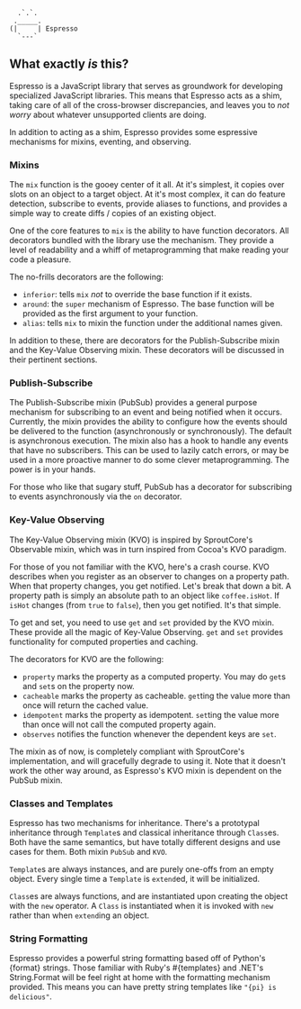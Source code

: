 
      .`.`.
     ._____.
    (|     | Espresso
      `---`

## What exactly _is_ this?

Espresso is a JavaScript library that serves as groundwork for developing specialized JavaScript libraries. This means that Espresso acts as a shim, taking care of all of the cross-browser discrepancies, and leaves you to *not worry* about whatever unsupported clients are doing.

In addition to acting as a shim, Espresso provides some espressive mechanisms for mixins, eventing, and observing.


### Mixins

The `mix` function is the gooey center of it all. At it's simplest, it copies over slots on an object to a target object. At it's most complex, it can do feature detection, subscribe to events, provide aliases to functions, and provides a simple way to create diffs / copies of an existing object.

One of the core features to `mix` is the ability to have function decorators. All decorators bundled with the library use the mechanism. They provide a level of readability and a whiff of metaprogramming that make reading your code a pleasure.

The no-frills decorators are the following:

 - `inferior`: tells `mix` *not* to override the base function if
    it exists.
 - `around`: the `super` mechanism of Espresso. The base function
    will be provided as the first argument to your function.
 - `alias`: tells `mix` to mixin the function under the additional
    names given.

In addition to these, there are decorators for the Publish-Subscribe mixin and the Key-Value Observing mixin. These decorators will be discussed in their pertinent sections.


### Publish-Subscribe

The Publish-Subscribe mixin (PubSub) provides a general purpose mechanism for subscribing to an event and being notified when it occurs. Currently, the mixin provides the ability to configure how the events should be delivered to the function (asynchronously or synchronously). The default is asynchronous execution. The mixin also has a hook to handle any events that have no subscribers. This can be used to lazily catch errors, or may be used in a more proactive manner to do some clever metaprogramming. The power is in your hands.

For those who like that sugary stuff, PubSub has a decorator for subscribing to events asynchronously via the `on` decorator.


### Key-Value Observing

The Key-Value Observing mixin (KVO) is inspired by SproutCore's Observable mixin, which was in turn inspired from Cocoa's KVO paradigm.

For those of you not familiar with the KVO, here's a crash course. KVO describes when you register as an observer to changes on a property path. When that property changes, you get notified. Let's break that down a bit. A property path is simply an absolute path to an object like `coffee.isHot`. If `isHot` changes (from `true` to `false`), then you get notified. It's that simple.

To get and set, you need to use `get` and `set` provided by the KVO mixin. These provide all the magic of Key-Value Observing. `get` and `set` provides functionality for computed properties and caching.

The decorators for KVO are the following:

 - `property` marks the property as a computed property. You may do
    `get`s and `set`s on the property now.
 - `cacheable` marks the property as cacheable. `get`ting the value
    more than once will return the cached value.
 - `idempotent` marks the property as idempotent. `set`ting the value
    more than once will not call the computed property again.
 - `observes` notifies the function whenever the dependent keys are
    `set`.

The mixin as of now, is completely compliant with SproutCore's implementation, and will gracefully degrade to using it. Note that it doesn't work the other way around, as Espresso's KVO mixin is dependent on the PubSub mixin.


### Classes and Templates

Espresso has two mechanisms for inheritance. There's a prototypal inheritance through `Template`s and classical inheritance through `Class`es. Both have the same semantics, but have totally different designs and use cases for them. Both mixin `PubSub` and `KVO`.

`Template`s are always instances, and are purely one-offs from an empty object. Every single time a `Template` is `extend`ed, it will be initialized.

`Class`es are always functions, and are instantiated upon creating the object with the `new` operator. A `Class` is instantiated when it is invoked with `new` rather than when `extend`ing an object.


### String Formatting

Espresso provides a powerful string formatting based off of Python's {format} strings. Those familiar with Ruby's #{templates} and .NET's String.Format will be feel right at home with the formatting mechanism provided. This means you can have pretty string templates like `"{pi} is delicious"`.
